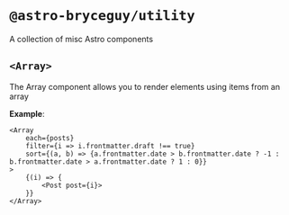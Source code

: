 # `@astro-bryceguy/utility`

A collection of misc Astro components

## `<Array>`

The Array component allows you to render elements using items from an array

**Example**:

```tsx
<Array
    each={posts}
    filter={i => i.frontmatter.draft !== true}
    sort={(a, b) => {a.frontmatter.date > b.frontmatter.date ? -1 : b.frontmatter.date > a.frontmatter.date ? 1 : 0}}
>
    {(i) => {
        <Post post={i}>
    }}
</Array>
```
